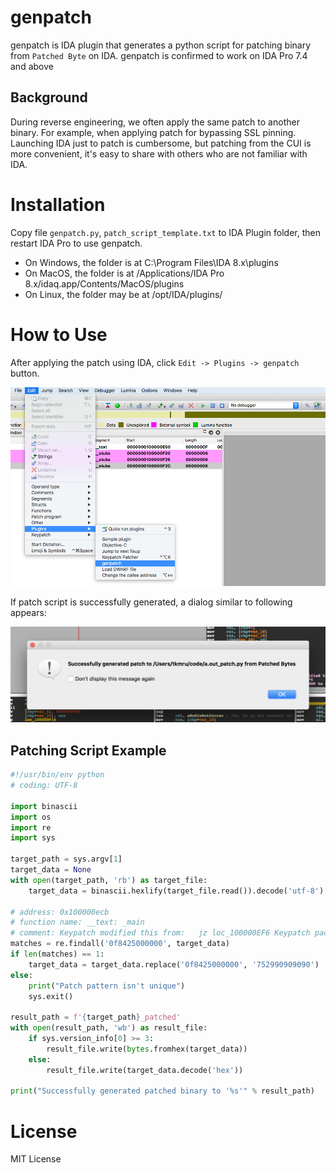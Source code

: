 # genpatch
genpatch is IDA plugin that generates a python script for patching binary from `Patched Byte` on IDA.
genpatch is confirmed to work on IDA Pro 7.4 and above

## Background
During reverse engineering, we often apply the same patch to another binary. For example, when applying patch for bypassing SSL pinning. Launching IDA just to patch is cumbersome, but patching from the CUI is more convenient, it's easy to share with others who are not familiar with IDA.

# Installation
Copy file `genpatch.py`, `patch_script_template.txt` to IDA Plugin folder, then restart IDA Pro to use genpatch.

- On Windows, the folder is at C:\Program Files\IDA 8.x\plugins
- On MacOS, the folder is at /Applications/IDA Pro 8.x/idaq.app/Contents/MacOS/plugins
- On Linux, the folder may be at /opt/IDA/plugins/

# How to Use
After applying the patch using IDA, click `Edit -> Plugins -> genpatch` button.

![usage](./screenshots/usage.png)

If patch script is successfully generated, a dialog similar to following appears:

![dialog](./screenshots/dialog.png)

## Patching Script Example

```python
#!/usr/bin/env python
# coding: UTF-8

import binascii
import os
import re
import sys

target_path = sys.argv[1]
target_data = None
with open(target_path, 'rb') as target_file:
    target_data = binascii.hexlify(target_file.read()).decode('utf-8')

# address: 0x100000ecb
# function name: __text: _main
# comment: Keypatch modified this from:   jz loc_100000EF6 Keypatch padded NOP to next boundary: 4 bytes
matches = re.findall('0f8425000000', target_data)
if len(matches) == 1:
    target_data = target_data.replace('0f8425000000', '752990909090')
else:
    print("Patch pattern isn't unique")
    sys.exit()

result_path = f'{target_path}_patched'
with open(result_path, 'wb') as result_file:
    if sys.version_info[0] >= 3:
        result_file.write(bytes.fromhex(target_data))
    else:
        result_file.write(target_data.decode('hex'))

print("Successfully generated patched binary to '%s'" % result_path)
```

# License
MIT License
